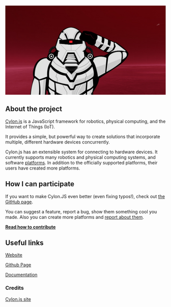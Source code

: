 ![cylonjs](/images/cylonjs.jpg)

## About the project

[Cylon.js](https://cylonjs.com/) is a JavaScript framework for robotics,
physical computing, and the Internet of Things (IoT).

It provides a simple, but powerful way to create solutions
that incorporate multiple, different hardware devices concurrently.

Cylon.js has an extensible system for connecting to hardware devices.
It currently supports many robotics and physical computing systems, and software [platforms](https://cylonjs.com/documentation/platforms/).
In addition to the officially supported platforms, their users have created more platforms.

## How I can participate

If you want to make Cylon.JS even better (even fixing typos!),
check out [the GitHub page](https://github.com/hybridgroup/cylon/).

You can suggest a feature, report a bug, show them something cool you made.
Also you can create more platforms and [report about them](https://github.com/hybridgroup/cylon-site#send-your-pull-request).

**[Read how to contribute](https://cylonjs.com/documentation/getting-started/#contributing)**


## Useful links

[Website](https://cylonjs.com/)

[Github Page](https://github.com/hybridgroup/cylon/)

[Documentation](https://cylonjs.com/documentation/)


### Credits

[Cylon.js site](https://cylonjs.com/)
